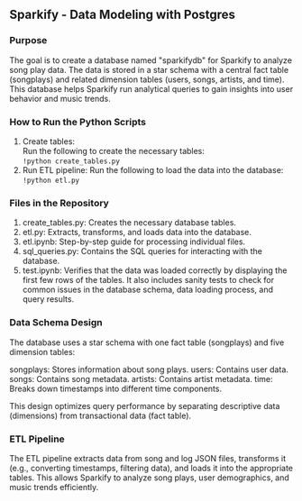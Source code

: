 ## Sparkify - Data Modeling with Postgres

### Purpose

The goal is to create a database named "sparkifydb" for Sparkify to analyze song play data. The data is stored in a star schema with a central fact table (songplays) and related dimension tables (users, songs, artists, and time). This database helps Sparkify run analytical queries to gain insights into user behavior and music trends.

### How to Run the Python Scripts

1. Create tables:  
Run the following to create the necessary tables:  
``!python create_tables.py``
2. Run ETL pipeline:
Run the following to load the data into the database:  
``!python etl.py``

### Files in the Repository

1. create_tables.py: Creates the necessary database tables. 
2. etl.py: Extracts, transforms, and loads data into the database. 
3. etl.ipynb: Step-by-step guide for processing individual files. 
4. sql_queries.py: Contains the SQL queries for interacting with the database. 
5. test.ipynb: Verifies that the data was loaded correctly by displaying the first few rows of the tables. It also includes sanity tests to check for common issues in the database schema, data loading process, and query results.

### Data Schema Design

The database uses a star schema with one fact table (songplays) and five dimension tables:

songplays: Stores information about song plays.
users: Contains user data.
songs: Contains song metadata.
artists: Contains artist metadata.
time: Breaks down timestamps into different time components.

This design optimizes query performance by separating descriptive data (dimensions) from transactional data (fact table).

### ETL Pipeline

The ETL pipeline extracts data from song and log JSON files, transforms it (e.g., converting timestamps, filtering data), and loads it into the appropriate tables. This allows Sparkify to analyze song plays, user demographics, and music trends efficiently.
